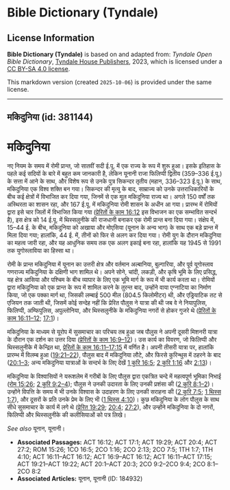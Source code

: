 # Bible Dictionary (Tyndale)

## License Information

**Bible Dictionary (Tyndale)** is based on and adapted from: _Tyndale Open Bible Dictionary_, [Tyndale House Publishers](https://tyndaleopenresources.com/), 2023, which is licensed under a [CC BY-SA 4.0 license](https://creativecommons.org/licenses/by-sa/4.0/legalcode.en).

This markdown version (created `2025-10-06`) is provided under the same license.



--------------------------------

## मकिदुनिया (id: 381144)

मकिदुनिया
=========

नए नियम के समय में रोमी प्रान्त, जो सातवीं सदी ई.पू. में एक राज्य के रूप में शुरू हुआ। इसके इतिहास के पहले कई सदियों के बारे में बहुत कम जानकारी है, लेकिन यूनानी राजा फिलिप्पी द्वितीय (359–336 ई.पू.) के सत्ता में आने के साथ, और विशेष रूप से उनके पुत्र सिकन्दर तृतीय (महान, 336–323 ई.पू.) के साथ, मकिदुनिया एक विश्व शक्ति बन गया। सिकन्दर की मृत्यु के बाद, साम्राज्य को उनके उत्तराधिकारियों के बीच कई क्षेत्रों में विभाजित कर दिया गया, जिनमें से एक मूल मकिदुनिया राज्य था। अगले 150 वर्षों तक अस्थिरता का शासन रहा, और 167 ई.पू. में मकिदुनिया रोमी शासन के अधीन आ गया। प्रारम्भ में रोमियों द्वारा इसे चार जिलों में विभाजित किया गया ([प्रेरितों के काम 16:12](https://ref.ly/Acts16:12) इस विभाजन का एक सम्भावित सन्दर्भ है), इस क्षेत्र को 14 ई.पू. में थिस्सलुनीके की राजधानी बनाकर एक रोमी प्रान्त बना दिया गया। संक्षेप में, 15–44 ई. के बीच, मकिदुनिया को अखाया और मोएसिया (यूनान के अन्य भाग) के साथ एक बड़े प्रान्त में मिला दिया गया; हालांकि, 44 ई. में, तीनों को फिर से अलग कर दिया गया। रोमी युग के दौरान मकिदुनिया का महत्व जारी रहा, और यह आधुनिक समय तक एक अलग इकाई बना रहा, हालांकि यह 1945 से 1991 तक युगोस्लाविया का हिस्सा था। 

रोमी के प्रान्त मकिदुनिया में यूनान का उत्तरी क्षेत्र और वर्तमान अल्बानिया, बुल्गारिया, और पूर्व यूगोस्लाव गणराज्य मकिदुनिया के दक्षिणी भाग शामिल थे। अपने सोने, चांदी, लकड़ी, और कृषि भूमि के लिए प्रसिद्ध, यह क्षेत्र आसिया और पश्चिम के बीच व्यापार के लिए एक भूमि मार्ग के रूप में भी कार्य करता था। रोमियों द्वारा मकिदुनिया को एक प्रान्त के रूप में शामिल करने के तुरन्त बाद, उन्होंने वाया एग्नाटिया का निर्माण किया, जो एक पक्का मार्ग था, जिसकी लम्बाई 500 मील (804\.5 किलोमीटर) थी, और एड्रियाटिक तट से एजियन तक जाती थी, जिसमें कोई सन्देह नहीं कि प्रेरित पौलुस ने यात्रा की थी जब वे ने नियापुलिस, फिलिप्पी, अम्फिपुलिस, अपुल्लोनिया, और थिस्सलुनीके के मकिदुनिया नगरों से होकर गुजरे थे ([प्रेरितों के काम 16:11–12](https://ref.ly/Acts16:11-Acts16:12); [17:1](https://ref.ly/Acts17:1))।

मकिदुनिया के माध्यम से यूरोप में सुसमाचार का परिचय तब हुआ जब पौलुस ने अपनी दूसरी मिशनरी यात्रा के दौरान एक दर्शन का उत्तर दिया ([प्रेरितों के काम 16:9–12](https://ref.ly/Acts16:9-Acts16:12))। उस कार्य का विवरण, जो फिलिप्पी और थिस्सलुनीके में केन्द्रित था, [प्रेरितों के काम 16:11–17:15](https://ref.ly/Acts16:11-Acts17:15) में वर्णित है। अपनी तीसरी यात्रा पर, हालांकि प्रारम्भ में विलम्ब हुआ ([19:21–22](https://ref.ly/Acts19:21-Acts19:22)), पौलुस बाद में मकिदुनिया लौटे, और फिरसे कुरिन्थुस में ठहरने के बाद ([20:1–3](https://ref.ly/Acts20:1-Acts20:3); अन्य मकिदुनिया यात्राओं के सन्दर्भ के लिए देखें [1 कुरि 16:5](https://ref.ly/1Cor16:5); [2 कुरि 1:16](https://ref.ly/2Cor1:16) और [2:13](https://ref.ly/2Cor2:13))।

मकिदुनिया के विश्वासियों ने यरूशलेम में गरीबों के लिए पौलुस द्वारा एकत्रित चन्दे में महत्वपूर्ण भूमिका निभाई ([रोम 15:26](https://ref.ly/Rom15:26); [2 कुरि 9:2–4](https://ref.ly/2Cor9:2-2Cor9:4)); पौलुस ने उनकी उदारता के लिए उनकी प्रशंसा की ([2 कुरि 8:1–2](https://ref.ly/2Cor8:1-2Cor8:2))। उन्होंने विपत्ति के समय में भी उनके विश्वास के उदाहरण के लिए उनकी सराहना की ([2 कुरि 7:5](https://ref.ly/2Cor7:5); [1 थिस्स 1:7](https://ref.ly/1Thess1:7)), और दूसरों के प्रति उनके प्रेम के लिए भी ([1 थिस्स 4:10](https://ref.ly/1Thess4:10))। कुछ मकिदुनिया के लोग पौलुस के साथ सीधे सुसमाचार के कार्य में लगे थे ([प्रेरित 19:29](https://ref.ly/Acts19:29); [20:4](https://ref.ly/Acts20:4); [27:2](https://ref.ly/Acts27:2)), और उन्होंने मकिदुनिया के दो नगरों, फिलिप्पी और थिस्सलुनीके की कलीसियाओं को पत्र लिखे। 

*See also* यूनान, यूनानी। 

* **Associated Passages:** ACT 16:12; ACT 17:1; ACT 19:29; ACT 20:4; ACT 27:2; ROM 15:26; 1CO 16:5; 2CO 1:16; 2CO 2:13; 2CO 7:5; 1TH 1:7; 1TH 4:10; ACT 16:11–ACT 16:12; ACT 16:9–ACT 16:12; ACT 16:11–ACT 17:15; ACT 19:21–ACT 19:22; ACT 20:1–ACT 20:3; 2CO 9:2–2CO 9:4; 2CO 8:1–2CO 8:2
* **Associated Articles:** यूनान, यूनानी  (ID: 184932)

